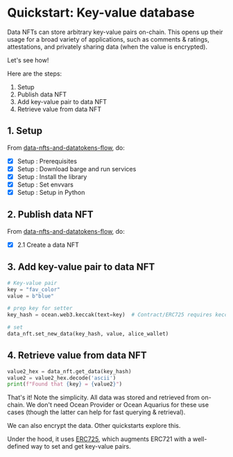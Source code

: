 <!--
Copyright 2022 Ocean Protocol Foundation
SPDX-License-Identifier: Apache-2.0
-->

# Quickstart: Key-value database

Data NFTs can store arbitrary key-value pairs on-chain. This opens up their usage for a broad variety of applications, such as comments & ratings, attestations, and privately sharing data (when the value is encrypted).

Let's see how!

Here are the steps:

1. Setup
2. Publish data NFT
3. Add key-value pair to data NFT
4. Retrieve value from data NFT

## 1. Setup

From [data-nfts-and-datatokens-flow](data-nfts-and-datatokens-flow.md), do:
- [x] Setup : Prerequisites
- [x] Setup : Download barge and run services
- [x] Setup : Install the library
- [x] Setup : Set envvars
- [x] Setup : Setup in Python

## 2. Publish data NFT

From [data-nfts-and-datatokens-flow](data-nfts-and-datatokens-flow.md), do:
- [x] 2.1 Create a data NFT

## 3. Add key-value pair to data NFT

```python
# Key-value pair
key = "fav_color"
value = b"blue"

# prep key for setter
key_hash = ocean.web3.keccak(text=key)  # Contract/ERC725 requires keccak256 hash

# set
data_nft.set_new_data(key_hash, value, alice_wallet)
```

## 4. Retrieve value from data NFT

```python
value2_hex = data_nft.get_data(key_hash)
value2 = value2_hex.decode('ascii')
print(f"Found that {key} = {value2}")
```

That's it! Note the simplicity. All data was stored and retrieved from on-chain. We don't need Ocean Provider or Ocean Aquarius for these use cases (though the latter can help for fast querying & retrieval).

We can also encrypt the data. Other quickstarts explore this.

Under the hood, it uses [ERC725](https://erc725alliance.org/), which augments ERC721 with a well-defined way to set and get key-value pairs.

